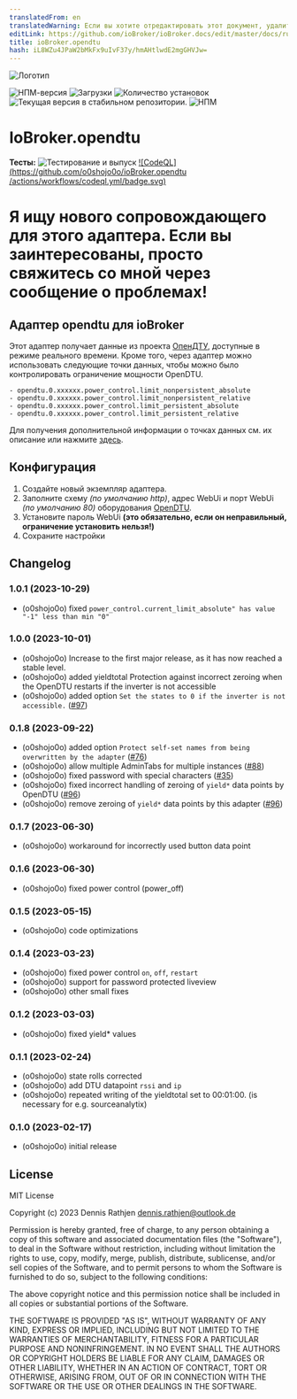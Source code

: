 ```yaml
---
translatedFrom: en
translatedWarning: Если вы хотите отредактировать этот документ, удалите поле «translationFrom», в противном случае этот документ будет снова автоматически переведен
editLink: https://github.com/ioBroker/ioBroker.docs/edit/master/docs/ru/adapterref/iobroker.opendtu/README.md
title: ioBroker.opendtu
hash: iL8WZu4JPaW2bMkFx9uIvF37y/hmAHtlwdE2mgGHVJw=
---
```

![Логотип](../../../en/adapterref/iobroker.opendtu/admin/opendtu.png)

![НПМ-версия](https://img.shields.io/npm/v/iobroker.opendtu.svg)
![Загрузки](https://img.shields.io/npm/dm/iobroker.opendtu.svg)
![Количество установок](https://iobroker.live/badges/opendtu-installed.svg)
![Текущая версия в стабильном репозитории.](https://iobroker.live/badges/opendtu-stable.svg)
![НПМ](https://nodei.co/npm/iobroker.opendtu.png?downloads=true)

# IoBroker.opendtu
**Тесты:** ![Тестирование и выпуск](https://github.com/o0shojo0o/ioBroker.opendtu/workflows/Test%20and%20Release/badge.svg) [![CodeQL](https://github.com/o0shojo0o/ioBroker.opendtu /actions/workflows/codeql.yml/badge.svg)](https://github.com/o0shojo0o/ioBroker.opendtu/actions/workflows/codeql.yml)

# Я ищу нового сопровождающего для этого адаптера. Если вы заинтересованы, просто свяжитесь со мной через сообщение о проблемах!
## Адаптер opendtu для ioBroker
Этот адаптер получает данные из проекта [ОпенДТУ](https://github.com/tbnobody/OpenDTU), доступные в режиме реального времени.
Кроме того, через адаптер можно использовать следующие точки данных, чтобы можно было контролировать ограничение мощности OpenDTU.

```
- opendtu.0.xxxxxx.power_control.limit_nonpersistent_absolute
- opendtu.0.xxxxxx.power_control.limit_nonpersistent_relative
- opendtu.0.xxxxxx.power_control.limit_persistent_absolute
- opendtu.0.xxxxxx.power_control.limit_persistent_relative
```

Для получения дополнительной информации о точках данных см. их описание или нажмите [здесь](https://github.com/tbnobody/OpenDTU/blob/master/docs/MQTT_Topics.md#inverter-limit-specific-topics).

## Конфигурация
1. Создайте новый экземпляр адаптера.
2. Заполните схему *(по умолчанию http)*, адрес WebUi и порт WebUi *(по умолчанию 80)* оборудования [OpenDTU](https://github.com/tbnobody/OpenDTU).
3. Установите пароль WebUi **(это обязательно, если он неправильный, ограничение установить нельзя!)**
4. Сохраните настройки

## Changelog
<!--
 https://github.com/AlCalzone/release-script#usage
    npm run release major -- -p iobroker license --all 0.9.8 -> 1.0.0
    npm run release minor -- -p iobroker license --all 0.9.8 -> 0.10.0
    npm run release patch -- -p iobroker license --all 0.9.8 -> 0.9.9
    npm run release prerelease beta -- -p iobroker license --all v0.2.1 -> v0.2.2-beta.0
	Placeholder for the next version (at the beginning of the line):
	### **WORK IN PROGRESS**
-->
### 1.0.1 (2023-10-29)

- (o0shojo0o) fixed `power_control.current_limit_absolute" has value "-1" less than min "0"`

### 1.0.0 (2023-10-01)

- (o0shojo0o) Increase to the first major release, as it has now reached a stable level. 
- (o0shojo0o) added yieldtotal Protection against incorrect zeroing when the OpenDTU restarts if the inverter is not accessible
- (o0shojo0o) added option `Set the states to 0 if the inverter is not accessible.` ([#97](https://github.com/o0shojo0o/ioBroker.opendtu/issues/97))

### 0.1.8 (2023-09-22)

- (o0shojo0o) added option `Protect self-set names from being overwritten by the adapter` ([#76](https://github.com/o0shojo0o/ioBroker.opendtu/issues/76))
- (o0shojo0o) allow multiple AdminTabs for multiple instances ([#88](https://github.com/o0shojo0o/ioBroker.opendtu/issues/88))
- (o0shojo0o) fixed password with special characters ([#35](https://github.com/o0shojo0o/ioBroker.opendtu/issues/35))
- (o0shojo0o) fixed incorrect handling of zeroing of `yield*` data points by OpenDTU ([#96](https://github.com/o0shojo0o/ioBroker.opendtu/issues/96))
- (o0shojo0o) remove zeroing of `yield*` data points by this adapter ([#96](https://github.com/o0shojo0o/ioBroker.opendtu/issues/96))

### 0.1.7 (2023-06-30)

- (o0shojo0o) workaround for incorrectly used button data point

### 0.1.6 (2023-06-30)

- (o0shojo0o) fixed power control (power_off)

### 0.1.5 (2023-05-15)

- (o0shojo0o) code optimizations

### 0.1.4 (2023-03-23)

- (o0shojo0o) fixed power control `on`, `off`, `restart`
- (o0shojo0o) support for password protected liveview
- (o0shojo0o) other small fixes

### 0.1.2 (2023-03-03)

- (o0shojo0o) fixed yield* values

### 0.1.1 (2023-02-24)

- (o0shojo0o) state rolls corrected
- (o0shojo0o) add DTU datapoint `rssi` and `ip`
- (o0shojo0o) repeated writing of the yieldtotal set to 00:01:00. (is necessary for e.g. sourceanalytix)

### 0.1.0 (2023-02-17)

- (o0shojo0o) initial release

## License
MIT License

Copyright (c) 2023 Dennis Rathjen <dennis.rathjen@outlook.de>

Permission is hereby granted, free of charge, to any person obtaining a copy
of this software and associated documentation files (the "Software"), to deal
in the Software without restriction, including without limitation the rights
to use, copy, modify, merge, publish, distribute, sublicense, and/or sell
copies of the Software, and to permit persons to whom the Software is
furnished to do so, subject to the following conditions:

The above copyright notice and this permission notice shall be included in all
copies or substantial portions of the Software.

THE SOFTWARE IS PROVIDED "AS IS", WITHOUT WARRANTY OF ANY KIND, EXPRESS OR
IMPLIED, INCLUDING BUT NOT LIMITED TO THE WARRANTIES OF MERCHANTABILITY,
FITNESS FOR A PARTICULAR PURPOSE AND NONINFRINGEMENT. IN NO EVENT SHALL THE
AUTHORS OR COPYRIGHT HOLDERS BE LIABLE FOR ANY CLAIM, DAMAGES OR OTHER
LIABILITY, WHETHER IN AN ACTION OF CONTRACT, TORT OR OTHERWISE, ARISING FROM,
OUT OF OR IN CONNECTION WITH THE SOFTWARE OR THE USE OR OTHER DEALINGS IN THE
SOFTWARE.